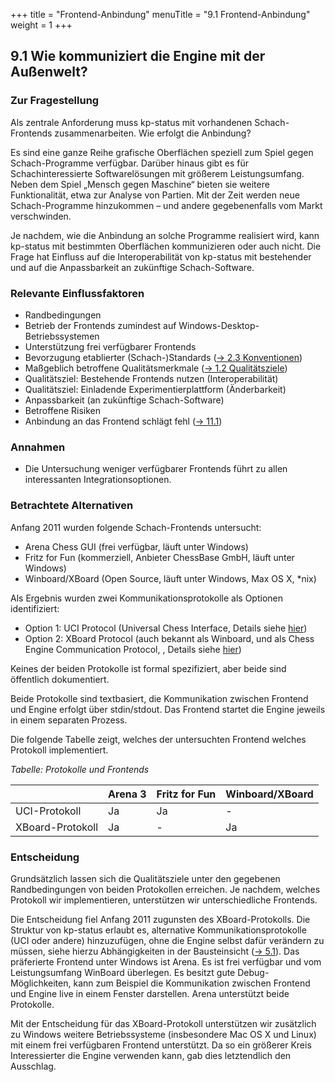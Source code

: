 +++
title = "Frontend-Anbindung"
menuTitle = "9.1 Frontend-Anbindung"
weight = 1
+++

## 9.1 Wie kommuniziert die Engine mit der Außenwelt?

### Zur Fragestellung

Als zentrale Anforderung muss kp-status mit vorhandenen Schach-Frontends zusammenarbeiten. Wie erfolgt die Anbindung?

Es sind eine ganze Reihe grafische Oberflächen speziell zum Spiel gegen Schach-Programme verfügbar. Darüber hinaus gibt es für Schachinteressierte Softwarelösungen mit größerem Leistungsumfang. Neben dem Spiel „Mensch gegen Maschine“ bieten sie weitere Funktionalität, etwa zur Analyse von Partien. Mit der Zeit werden neue Schach-Programme hinzukommen – und andere gegebenenfalls vom Markt verschwinden.

Je nachdem, wie die Anbindung an solche Programme realisiert wird, kann kp-status mit bestimmten Oberflächen kommunizieren oder auch nicht. Die Frage hat Einfluss auf die Interoperabilität von kp-status mit bestehender und auf die Anpassbarkeit an zukünftige Schach-Software.

### Relevante Einflussfaktoren

* Randbedingungen
 * Betrieb der Frontends zumindest auf Windows-Desktop-Betriebssystemen
 * Unterstützung frei verfügbarer Frontends
 * Bevorzugung etablierter (Schach-)Standards ([→ 2.3 Konventionen](/02_randbedingungen/03_konventionen/))
* Maßgeblich betroffene Qualitätsmerkmale ([→ 1.2 Qualitätsziele](/01_einfuehrung/02_qualitaetsziele/))
 * Qualitätsziel: Bestehende Frontends nutzen (Interoperabilität)
 * Qualitätsziel: Einladende Experimentierplattform (Änderbarkeit)
 * Anpassbarkeit (an zukünftige Schach-Software)
* Betroffene Risiken
 * Anbindung an das Frontend schlägt fehl ([→ 11.1](/11_risiken/01_frontend/))

### Annahmen

* Die Untersuchung weniger verfügbarer Frontends führt zu allen interessanten Integrationsoptionen.

### Betrachtete Alternativen

Anfang 2011 wurden folgende Schach-Frontends untersucht:

* Arena Chess GUI (frei verfügbar, läuft unter Windows)
* Fritz for Fun (kommerziell, Anbieter ChessBase GmbH, läuft unter Windows)
* Winboard/XBoard (Open Source, läuft unter Windows, Max OS X, \*nix)

Als Ergebnis wurden zwei Kommunikationsprotokolle als Optionen identifiziert:

* Option 1: UCI Protocol (Universal Chess Interface, Details siehe [hier](https://www.chessprogramming.org/UCI))
* Option 2: XBoard Protocol (auch bekannt als Winboard, und als Chess Engine Communication Protocol, , Details siehe [hier](https://www.chessprogramming.org/Chess_Engine_Communication_Protocol))

Keines der beiden Protokolle ist formal spezifiziert, aber beide sind öffentlich dokumentiert.

Beide Protokolle sind textbasiert, die Kommunikation zwischen Frontend und Engine erfolgt über stdin/stdout. Das Frontend startet die Engine jeweils in einem separaten Prozess.

Die folgende Tabelle zeigt, welches der untersuchten Frontend welches Protokoll implementiert.

*Tabelle: Protokolle und Frontends*

| &nbsp;           | Arena 3 | Fritz for Fun | Winboard/XBoard |
|------------------|---------|---------------|-----------------|
| UCI-Protokoll    | Ja      | Ja            | \-              |
| XBoard-Protokoll | Ja      | \-            | Ja              |

### Entscheidung

Grundsätzlich lassen sich die Qualitätsziele unter den gegebenen Randbedingungen von beiden Protokollen erreichen. 
Je nachdem, welches Protokoll wir implementieren, unterstützen wir unterschiedliche Frontends.

Die Entscheidung fiel Anfang 2011 zugunsten des XBoard-Protokolls. Die Struktur von kp-status erlaubt es, alternative Kommunikationsprotokolle (UCI oder andere) hinzuzufügen, ohne die Engine selbst dafür verändern zu müssen, siehe hierzu Abhängigkeiten in der Bausteinsicht ([→ 5.1](/05_bausteinsicht/01_ebene_1/)).
Das präferierte Frontend unter Windows ist Arena.
Es ist frei verfügbar und vom Leistungsumfang WinBoard überlegen. Es besitzt gute Debug-Möglichkeiten, kann zum Beispiel die Kommunikation zwischen Frontend und Engine live in einem Fenster darstellen.
Arena unterstützt beide Protokolle.

Mit der Entscheidung für das XBoard-Protokoll unterstützen wir zusätzlich zu Windows weitere Betriebssysteme (insbesondere Mac OS X und Linux) mit einem frei verfügbaren Frontend unterstützt. Da so ein größerer Kreis Interessierter die Engine verwenden kann, gab dies letztendlich den Ausschlag.
